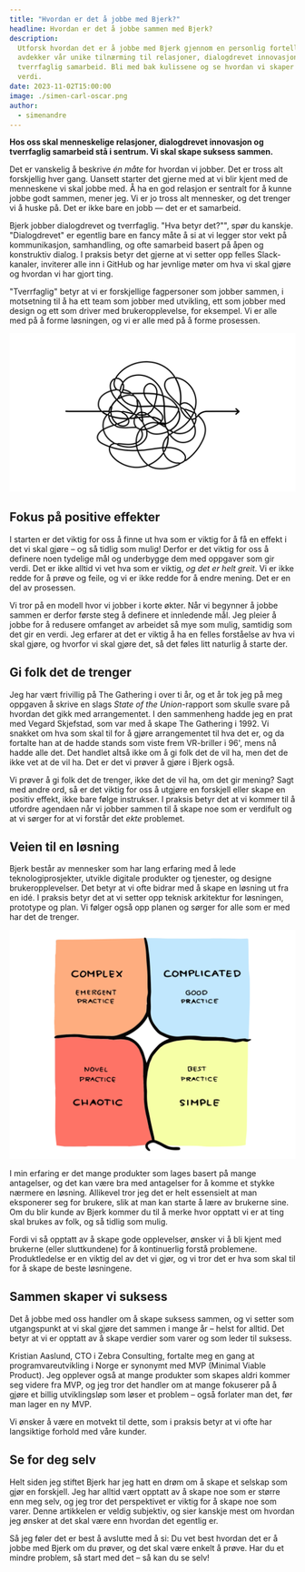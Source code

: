 ```yaml
---
title: "Hvordan er det å jobbe med Bjerk?"
headline: Hvordan er det å jobbe sammen med Bjerk?
description:
  Utforsk hvordan det er å jobbe med Bjerk gjennom en personlig fortelling som
  avdekker vår unike tilnærming til relasjoner, dialogdrevet innovasjon, og
  tverrfaglig samarbeid. Bli med bak kulissene og se hvordan vi skaper varig
  verdi.
date: 2023-11-02T15:00:00
image: ./simen-carl-oscar.png
author:
  - simenandre
---
```


**Hos oss skal menneskelige relasjoner, dialogdrevet innovasjon og tverrfaglig
samarbeid stå i sentrum. Vi skal skape suksess sammen.**

Det er vanskelig å beskrive _én måte_ for hvordan vi jobber. Det er tross alt
forskjellig hver gang. Uansett starter det gjerne med at vi blir kjent med de
menneskene vi skal jobbe med. Å ha en god relasjon er sentralt for å kunne jobbe
godt sammen, mener jeg. Vi er jo tross alt mennesker, og det trenger vi å huske
på. Det er ikke bare en jobb — det er et samarbeid.

Bjerk jobber dialogdrevet og tverrfaglig. "Hva betyr det?"", spør du kanskje.
"Dialogdrevet" er egentlig bare en fancy måte å si at vi legger stor vekt på
kommunikasjon, samhandling, og ofte samarbeid basert på åpen og konstruktiv
dialog. I praksis betyr det gjerne at vi setter opp felles Slack-kanaler,
inviterer alle inn i GitHub og har jevnlige møter om hva vi skal gjøre og
hvordan vi har gjort ting.

"Tverrfaglig" betyr at vi er forskjellige fagpersoner som jobber sammen, i
motsetning til å ha ett team som jobber med utvikling, ett som jobber med design
og ett som driver med brukeropplevelse, for eksempel. Vi er alle med på å forme
løsningen, og vi er alle med på å forme prosessen.

![krussedull](./veien-dit.svg)

## Fokus på positive effekter

I starten er det viktig for oss å finne ut hva som er viktig for å få en effekt
i det vi skal gjøre – og så tidlig som mulig! Derfor er det viktig for oss å
definere noen tydelige mål og underbygge dem med oppgaver som gir verdi. Det er
ikke alltid vi vet hva som er viktig, _og det er helt greit_. Vi er ikke redde
for å prøve og feile, og vi er ikke redde for å endre mening. Det er en del av
prosessen.

Vi tror på en modell hvor vi jobber i korte økter. Når vi begynner å jobbe
sammen er derfor første steg å definere et innledende mål. Jeg pleier å jobbe
for å redusere omfanget av arbeidet så mye som mulig, samtidig som det gir en
verdi. Jeg erfarer at det er viktig å ha en felles forståelse av hva vi skal
gjøre, og hvorfor vi skal gjøre det, så det føles litt naturlig å starte der.

## Gi folk det de trenger

Jeg har vært frivillig på The Gathering i over ti år, og et år tok jeg på meg
oppgaven å skrive en slags _State of the Union_-rapport som skulle svare på
hvordan det gikk med arrangementet. I den sammenheng hadde jeg en prat med
Vegard Skjefstad, som var med å skape The Gathering i 1992. Vi snakket om hva
som skal til for å gjøre arrangementet til hva det er, og da fortalte han at de
hadde stands som viste frem VR-briller i 96', mens nå hadde alle det. Det
handlet altså ikke om å gi folk det de vil ha, men det de ikke vet at de vil ha.
Det er det vi prøver å gjøre i Bjerk også.

Vi prøver å gi folk det de trenger, ikke det de vil ha, om det gir mening? Sagt
med andre ord, så er det viktig for oss å utgjøre en forskjell eller skape en
positiv effekt, ikke bare følge instrukser. I praksis betyr det at vi kommer til
å utfordre agendaen når vi jobber sammen til å skape noe som er verdifult og at
vi sørger for at vi forstår det _ekte_ problemet.

## Veien til en løsning

Bjerk består av mennesker som har lang erfaring med å lede teknologiprosjekter,
utvikle digitale produkter og tjenester, og designe brukeropplevelser. Det betyr
at vi ofte bidrar med å skape en løsning ut fra en idé. I praksis betyr det at
vi setter opp teknisk arkitektur for løsningen, prototype og plan. Vi følger
også opp planen og sørger for alle som er med har det de trenger.

![Illustrasjon som forklarer cynefin-modellen](./cynefin.svg "Cynefin-modellen")

I min erfaring er det mange produkter som lages basert på mange antagelser, og
det kan være bra med antagelser for å komme et stykke nærmere en løsning.
Allikevel tror jeg det er helt essensielt at man eksponerer seg for brukere,
slik at man kan starte å lære av brukerne sine. Om du blir kunde av Bjerk kommer
du til å merke hvor opptatt vi er at ting skal brukes av folk, og så tidlig som
mulig.

Fordi vi så opptatt av å skape gode opplevelser, ønsker vi å bli kjent med
brukerne (eller sluttkundene) for å kontinuerlig forstå problemene.
Produktledelse er en viktig del av det vi gjør, og vi tror det er hva som skal
til for å skape de beste løsningene.

## Sammen skaper vi suksess

Det å jobbe med oss handler om å skape suksess sammen, og vi setter som
utgangspunkt at vi skal gjøre det sammen i mange år – helst for alltid. Det
betyr at vi er opptatt av å skape verdier som varer og som leder til suksess.

Kristian Aaslund, CTO i Zebra Consulting, fortalte meg en gang at
programvareutvikling i Norge er synonymt med MVP (Minimal Viable Product). Jeg
opplever også at mange produkter som skapes aldri kommer seg videre fra MVP, og
jeg tror det handler om at mange fokuserer på å gjøre et billig utviklingsløp
som løser et problem – også forlater man det, før man lager en ny MVP.

Vi ønsker å være en motvekt til dette, som i praksis betyr at vi ofte har
langsiktige forhold med våre kunder.

## Se for deg selv

Helt siden jeg stiftet Bjerk har jeg hatt en drøm om å skape et selskap som gjør
en forskjell. Jeg har alltid vært opptatt av å skape noe som er større enn meg
selv, og jeg tror det perspektivet er viktig for å skape noe som varer. Denne
artikkelen er veldig subjektiv, og sier kanskje mest om hvordan jeg ønsker at
det skal være enn hvordan det egentlig er.

Så jeg føler det er best å avslutte med å si: Du vet best hvordan det er å jobbe
med Bjerk om du prøver, og det skal være enkelt å prøve. Har du et mindre
problem, så start med det – så kan du se selv!
